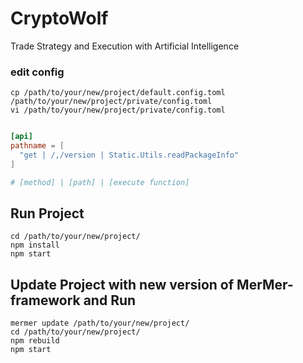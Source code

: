 # CryptoWolf
Trade Strategy and Execution with Artificial Intelligence

### edit config
```shell
cp /path/to/your/new/project/default.config.toml /path/to/your/new/project/private/config.toml
vi /path/to/your/new/project/private/config.toml
```
```toml

[api]
pathname = [
  "get | /,/version | Static.Utils.readPackageInfo"
]

# [method] | [path] | [execute function]
```

## Run Project
```
cd /path/to/your/new/project/
npm install
npm start
```

## Update Project with new version of MerMer-framework and Run
```
mermer update /path/to/your/new/project/
cd /path/to/your/new/project/
npm rebuild
npm start
```